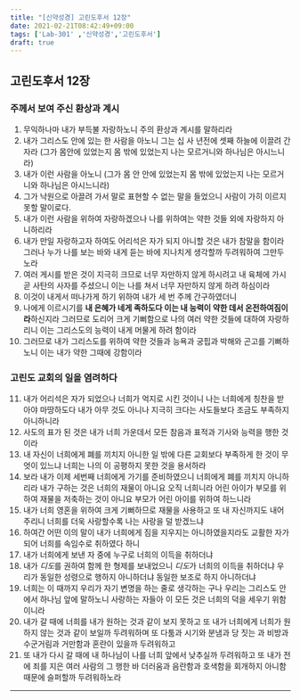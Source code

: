 ```yaml
---
title: "[신약성경] 고린도후서 12장"
date: 2021-02-21T08:42:49+09:00
tags: ['Lab-301' ,'신약성경','고린도후서']
draft: true
---
```

## 고린도후서 12장
### 주께서 보여 주신 환상과 계시
1. 무익하나마 내가 부득불 자랑하노니 주의 환상과 계시를 말하리라
2. 내가 그리스도 안에 있는 한 사람을 아노니 그는 십 사 년전에 셋째 하늘에 이끌려 간 자라 (그가 몸안에 있었는지 몸 밖에 있었는지 나는 모르거니와 하나님은 아시느니라)
3. 내가 이런 사람을 아노니 (그가 몸 안 안에 있었는지 몸 밖에 있었는지 나는 모르거니와 하나님은 아시느니라)
4. 그가 낙원으로 아끌려 가서 말로 표현할 수 없는 말을 들었으니 사람이 가히 이르지 못할 말이로다.
5. 내가 이런 사람을 위하여 자랑하겠으나 나를 위하여는 약한 것들 외에 자랑하지 아니하리라
6. 내가 만일 자랑하고자 하여도 어리석은 자가 되지 아니할 것은 내가 참말을 함이라 그러나 누가 나를 보는 바와 내게 듣는 바에 지나치게 생각할까 두려워하여 그만두노라
7. 여러 게시를 받은 것이 지극히 크므로 너무 자만하지 않게 하시려고 내 육체에 가시 곧 사탄의 사자를 주셨으니 이는 나를 쳐서 너무 자만하지 않게 하려 하심이라
8. 이것이 내게서 떠나가게 하기 위하여 내가 세 번 주께 간구하였더니
9. 나에게 이르시기를 **내 은혜가 네게 족하도다 이는 내 능력이 약한 데서 온전하여짐이라**하신지라 그러므로 도리어 크게 기뻐함으로 나의 여러 약한 것들에 대하여 자랑하리니 이는 그리스도의 능력이 내게 머물게 하려 함이라
10. 그러므로 내가 그리스도를 위하여 약한 것들과 능욕과 궁핍과 박해와 곤고를 기뻐하노니 이는 내가 약한 그때에 강함이라
### 고린도 교회의 일을 염려하다
11. 내가 어리석은 자가 되었으나 너희가 억지로 시킨 것이니 나는 너희에게 칭찬을 받아야 마땅하도다 내가 아무 것도 아니나 지극히 크다는 사도들보다 조금도 부족하지 아니하니라
12. 사도의 표가 된 것은 내가 너희 가운데서 모든 참음과 표적과 기사와 능력을 행한 것이라
13. 내 자신이 너희에게 폐를 끼치지 아니한 일 밖에 다른 교회보다 부족하게 한 것이 무엇이 있느냐 너희는 나의 이 공평하지 못한 것을 용서하라
14. 보라 내가 이제 세번째 너희에게 가기를 준비하였으니 너희에게 폐를 끼치지 아니하리라 내가 구하는 것은 너희의 재물이 아니요 오직 너희니라 어린 아이가 부모를 위하여 재물을 저축하는 것이 아니요 부모가 어린 아이를 위하여 하느니라
15. 내가 너희 영혼을 위하여 크게 기뻐하므로 재물을 사용하고 또 내 자신까지도 내어 주리니 너희를 더욱 사랑할수록 나는 사랑을 덜 받겠느냐
16. 하여간 어떤 이의 말이 내가 너희에게 짐을 지우지는 아니하였을지라도 교활한 자가 되어 너희를 속임수로 취하였다 하니
17. 내가 너희에게 보낸 자 중에 누구로 너희의 이득을 취하더냐
18. 내가 *디도*를 권하여 함께 한 형제를 보내었으니 *디도*가 너희의 이득을 취하더냐 우리가 동일한 성령으로 행하지 아니하더냐 동일한 보조로 하지 아니하더냐
19. 너희는 이 때까지 우리가 자기 변명을 하는 줄로 생각하는 구나 우리는 그리스도 안에서 하나님 앞에 말하노니 사랑하는 자들아 이 모든 것은 너희의 덕을 세우기 위함이니라
20. 내가 갈 때에 너희를 내가 원하는 것과 같이 보지 못하고 또 내가 너희에게 너희가 원하지 않는 것과 같이 보일까 두려워하며 또 다툼과 시기와 분냄과 당 짓는 과 비방과 수군거림과 거만함과 혼란이 있을까 두려워하고
21. 또 내가 다시 갈 때에 내 하나님이 나를 너희 앞에서 낮추실까 두려워하고 또 내가 전에 죄를 지은 여러 사람의 그 행한 바 더러움과 음란함과 호색함을 회개하지 아니함 때문에 슬퍼할까 두려워하노라
***


